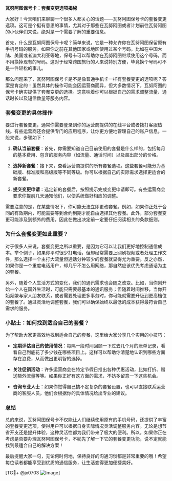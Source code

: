 **瓦努阿图保号卡：套餐变更选项揭秘**

大家好！今天咱们来聊聊一个很多人都关心的话题——瓦努阿图保号卡的套餐变更选项。这可是个挺有意思的事情，尤其对于那些在瓦努阿图或者计划前往瓦努阿图的小伙伴们来说，绝对是一个需要了解的重要信息。

首先，什么是瓦努阿图保号卡呢？简单来说，它是一种允许你在瓦努阿图保留原有手机号码的服务。如果你之前在其他国家或地区使用过某个号码，比如在中国大陆、美国或者澳大利亚等地，保号卡可以帮助你在瓦努阿图继续使用这个号码，而不用换掉现有的号码。这对于经常跨国旅行的人来说特别方便，毕竟换个号码可不是一件轻松的事儿。

那么问题来了，瓦努阿图保号卡是不是像普通手机卡一样有套餐变更的选项呢？答案是肯定的！虽然具体的操作可能会因运营商而异，但大多数情况下，瓦努阿图的保号卡确实提供了套餐变更的选择。这意味着你可以根据自己的需求调整流量、通话时长以及短信数量等服务内容。

### **套餐变更的具体操作**

要进行套餐变更，通常你需要登录到你的运营商提供的在线平台或者拨打客服热线。有些运营商还会提供专门的应用程序，让你更方便地管理自己的账户信息。一般来说，步骤如下：

1. **确认当前套餐**：首先，你需要知道自己目前使用的套餐是什么样的，包括每月的基本费用、包含的服务内容（如流量、通话时间）以及超出部分的价格。
   
2. **选择新套餐**：接下来，查看运营商提供的所有套餐选项。这些套餐可能分为基础版、标准版和高级版等不同等级。你可以根据自己的实际需求选择更适合的新套餐。

3. **提交变更申请**：选定新的套餐后，按照提示完成变更申请即可。有些运营商会要求你提前几天通知他们，以便系统做好相应的调整。

需要注意的是，在某些情况下，你可能无法立即更改套餐。例如，如果你正处于合同的有效期内，可能需要等到合约到期才能自由选择其他套餐。此外，部分套餐变更可能涉及到额外的费用，因此在做出决定前一定要仔细阅读相关的条款细则。

### **为什么套餐变更如此重要？**

对于很多人来说，套餐变更之所以重要，是因为它可以让我们更好地控制通信成本。举个例子，如果你平时很少打电话，但却经常需要上网刷视频或者处理工作文件，那么选择一个主打大流量但通话分钟较少的套餐就显得尤为重要。反之亦然，如果你是一个重度电话用户，却几乎不怎么用网络，那自然应该优先考虑通话为主的套餐。

另外，随着个人生活方式的变化，我们的通讯需求也会随之改变。比如，当你刚开始一个人在国外生活时，可能只需要最基本的通讯服务；但随着时间推移，当你开始频繁与家人朋友联系，或者需要处理更多事务时，你可能就需要升级到更高档位的套餐了。通过灵活地调整套餐，我们可以确保始终以最低的成本获得最符合自己需求的服务。

### **小贴士：如何找到适合自己的套餐？**

为了帮助大家更高效地找到适合自己的套餐，这里给大家分享几个实用的小技巧：

- **定期评估自己的使用情况**：每隔一段时间回顾一下过去几个月的账单记录，看看自己到底花了多少钱在哪些项目上。这样可以帮助你清楚地认识到哪些方面存在浪费，从而做出更明智的选择。
  
- **关注促销活动**：许多运营商会在特定节假日推出各种优惠活动，比如打折、赠送额外流量等等。如果你正好有这方面的需求，不妨多留意一下这些机会。

- **咨询专业人士**：如果你觉得自己搞不定复杂的套餐设置，也可以直接联系运营商的客服人员，他们会根据你的具体情况给出专业的建议。

### **总结**

总的来说，瓦努阿图保号卡不仅能让人们继续使用原有的手机号码，还提供了丰富的套餐变更选项，使得用户可以根据自身实际情况灵活调整服务内容。无论是想节省开支还是提升体验，这种灵活性都为我们带来了极大的便利。所以，如果你正在考虑是否要办理瓦努阿图保号卡，不妨先了解一下它的套餐变更功能，说不定就能找到最适合自己的解决方案！

最后提醒大家一句，无论何时何地，保持良好的沟通习惯都是非常重要的哦！希望每位读者都能享受到优质的通信服务，让生活变得更加便捷美好。

[TG💪+ @jx0703 ![Image](https://github.com/user-attachments/assets/dbca1d08-cadb-493c-b0ec-ad6f7a83f270)]